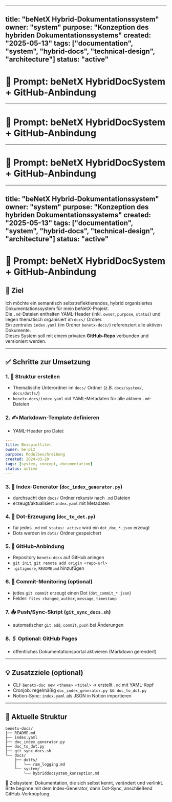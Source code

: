 <!-- SPDX-License-Identifier: LicenseRef-SinnZeit-1.0 -->
<!-- SPDX-FileCopyrightText: 2025 beNetX – Moritz Oliver Benatzky M.A. -->
<!-- SPDX-Comment: An artifact of the NoHouse.DotMesh—born from the synthesis of human vision and machine logic. -->

---
title: "beNetX Hybrid-Dokumentationssystem"
owner: "system"
purpose: "Konzeption des hybriden Dokumentationssystems"
created: "2025-05-13"
tags: ["documentation", "system", "hybrid-docs", "technical-design", "architecture"]
status: "active"
---

# 🧠 Prompt: beNetX HybridDocSystem + GitHub-Anbindung
---

# 🧠 Prompt: beNetX HybridDocSystem + GitHub-Anbindung
---

# 🧠 Prompt: beNetX HybridDocSystem + GitHub-Anbindung
---
title: "beNetX Hybrid-Dokumentationssystem"
owner: "system"
purpose: "Konzeption des hybriden Dokumentationssystems"
created: "2025-05-13"
tags: ["documentation", "system", "hybrid-docs", "technical-design", "architecture"]
status: "active"
---

# 🧠 Prompt: beNetX HybridDocSystem + GitHub-Anbindung

## 🎯 Ziel

Ich möchte ein semantisch selbstreflektierendes, hybrid organisiertes Dokumentationssystem für mein beNetX-Projekt.  
Die `.md`-Dateien enthalten YAML-Header (inkl. `owner`, `purpose`, `status`) und liegen thematisch organisiert im `docs/` Ordner.  
Ein zentrales `index.yaml` (im Ordner `benetx-docs/`) referenziert alle aktiven Dokumente.  
Dieses System soll mit einem privaten **GitHub-Repo** verbunden und versioniert werden.

---

## ✅ Schritte zur Umsetzung

### 1. 📁 Struktur erstellen

- Thematische Unterordner im `docs/` Ordner (z.B. `docs/system/`, `docs/dotfs/`)
- `benetx-docs/index.yaml` mit YAML-Metadaten für alle aktiven `.md`-Dateien

### 2. ✍️ Markdown-Template definieren

- YAML-Header pro Datei:
```yaml
---
title: Beispieltitel
owner: be-pi2
purpose: Modulbeschreibung
created: 2024-03-20
tags: [system, concept, documentation]
status: active
---
```

### 3. 🔁 Index-Generator (`doc_index_generator.py`)

- durchsucht den `docs/` Ordner rekursiv nach `.md` Dateien
- erzeugt/aktualisiert `index.yaml` mit Metadaten

### 4. 🧩 Dot-Erzeugung (`doc_to_dot.py`)

- für jedes `.md` mit `status: active` wird ein `dot_doc_*.json` erzeugt
- Dots werden im `dots/` Ordner gespeichert

### 5. 🐙 GitHub-Anbindung

- Repository `benetx-docs` auf GitHub anlegen
- `git init`, `git remote add origin <repo-url>`
- `.gitignore`, `README.md` hinzufügen

### 6. 🔄 Commit-Monitoring (optional)

- jedes `git commit` erzeugt einen Dot (`dot_commit_*.json`)
- Felder: `files changed`, `author`, `message`, `timestamp`

### 7. 📤 Push/Sync-Skript (`git_sync_docs.sh`)

- automatischer `git add`, `commit`, `push` bei Änderungen

### 8. 🖇️ Optional: GitHub Pages

- öffentliches Dokumentationsportal aktivieren (Markdown gerendert)

---

## 💡 Zusatzziele (optional)

- CLI: `benetx-doc new <thema> <titel>` → erstellt `.md` mit YAML-Kopf
- Cronjob: regelmäßig `doc_index_generator.py && doc_to_dot.py`
- Notion-Sync: `index.yaml` als JSON in Notion importieren

---

## 📁 Aktuelle Struktur

```
benetx-docs/
├── README.md
├── index.yaml
├── doc_index_generator.py
├── doc_to_dot.py
├── git_sync_docs.sh
└── docs/
    ├── dotfs/
    │   └── ram_logging.md
    └── system/
        └── hybriddocsystem_konzeption.md
```

🧠 Zielsystem: Dokumentation, die sich selbst kennt, verändert und verlinkt.  
Bitte beginne mit dem Index-Generator, dann Dot-Sync, anschließend GitHub-Verknüpfung.
